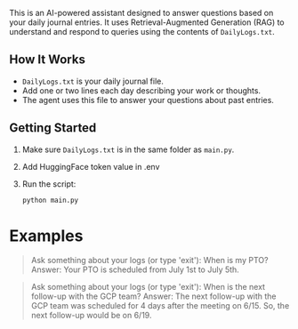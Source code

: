 
This is an AI-powered assistant designed to answer questions based on your daily journal entries. It uses Retrieval-Augmented Generation (RAG) to understand and respond to queries using the contents of `DailyLogs.txt`.

## How It Works

- `DailyLogs.txt` is your daily journal file.
- Add one or two lines each day describing your work or thoughts.
- The agent uses this file to answer your questions about past entries.

## Getting Started

1. Make sure `DailyLogs.txt` is in the same folder as `main.py`.
2. Add HuggingFace token value in .env
3. Run the script:

   ```bash
   python main.py

# Examples

> Ask something about your logs (or type 'exit'): When is my PTO?
Answer: 
Your PTO is scheduled from July 1st to July 5th.

> Ask something about your logs (or type 'exit'): When is the next follow-up with the GCP team?
Answer:
The next follow-up with the GCP team was scheduled for 4 days after the meeting on 6/15. So, the next follow-up would be on 6/19.


